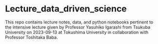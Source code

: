 # Lecture_data_driven_science

This repo contains lecture notes, data, and python notebooks pertinent to the intensive lecture given by Professor Yasuhiko Igarashi from Tsukuba University on 2023-09-13 at Tokushima University in collaboration with Professor Toshitaka Baba.
